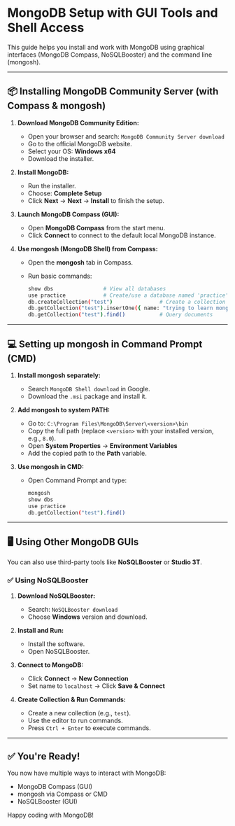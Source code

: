 # MongoDB Setup with GUI Tools and Shell Access

This guide helps you install and work with MongoDB using graphical interfaces (MongoDB Compass, NoSQLBooster) and the command line (mongosh).

---

## 📦 Installing MongoDB Community Server (with Compass & mongosh)

1. **Download MongoDB Community Edition:**
   - Open your browser and search: `MongoDB Community Server download`
   - Go to the official MongoDB website.
   - Select your OS: **Windows x64**
   - Download the installer.

2. **Install MongoDB:**
   - Run the installer.
   - Choose: **Complete Setup**
   - Click **Next** → **Next** → **Install** to finish the setup.

3. **Launch MongoDB Compass (GUI):**
   - Open **MongoDB Compass** from the start menu.
   - Click **Connect** to connect to the default local MongoDB instance.

4. **Use mongosh (MongoDB Shell) from Compass:**
   - Open the **mongosh** tab in Compass.
   - Run basic commands:

     ```bash
     show dbs                # View all databases
     use practice            # Create/use a database named 'practice'
     db.createCollection("test")               # Create a collection
     db.getCollection("test").insertOne({ name: "trying to learn mongodb" })  # Insert document
     db.getCollection("test").find()           # Query documents
     ```

---

## 💻 Setting up mongosh in Command Prompt (CMD)

1. **Install mongosh separately:**
   - Search `MongoDB Shell download` in Google.
   - Download the `.msi` package and install it.

2. **Add mongosh to system PATH:**
   - Go to: `C:\Program Files\MongoDB\Server\<version>\bin`
   - Copy the full path (replace `<version>` with your installed version, e.g., `8.0`).
   - Open **System Properties** → **Environment Variables**
   - Add the copied path to the **Path** variable.

3. **Use mongosh in CMD:**
   - Open Command Prompt and type:

     ```bash
     mongosh
     show dbs
     use practice
     db.getCollection("test").find()
     ```

---

## 🖥️ Using Other MongoDB GUIs

You can also use third-party tools like **NoSQLBooster** or **Studio 3T**.

### ✅ Using NoSQLBooster

1. **Download NoSQLBooster:**
   - Search: `NoSQLBooster download`
   - Choose **Windows** version and download.

2. **Install and Run:**
   - Install the software.
   - Open NoSQLBooster.

3. **Connect to MongoDB:**
   - Click **Connect** → **New Connection**
   - Set name to `localhost` → Click **Save & Connect**

4. **Create Collection & Run Commands:**
   - Create a new collection (e.g., `test`).
   - Use the editor to run commands.
   - Press `Ctrl + Enter` to execute commands.

---

## ✅ You're Ready!

You now have multiple ways to interact with MongoDB:
- MongoDB Compass (GUI)
- mongosh via Compass or CMD
- NoSQLBooster (GUI)

Happy coding with MongoDB!
